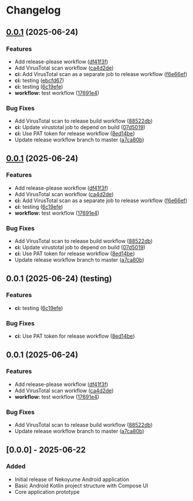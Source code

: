 # Changelog

## [0.0.1](https://github.com/bl4ckswordsman/Nekoyume/compare/v0.0.1...v0.1.0) (2025-06-24)


### Features

* Add release-please workflow ([df41f3f](https://github.com/bl4ckswordsman/Nekoyume/commit/df41f3fb0af8b984bff4e3ab1f071aebdd40ffb8))
* Add VirusTotal scan workflow ([ca4d2de](https://github.com/bl4ckswordsman/Nekoyume/commit/ca4d2de0908f7abde18a765ff552e3c5ca2bcaaf))
* **ci:** Add VirusTotal scan as a separate job to release workflow ([f6e66ef](https://github.com/bl4ckswordsman/Nekoyume/commit/f6e66ef34d9c15bf61652e64f013ebd550b58338))
* **ci:** testing ([ebcfd67](https://github.com/bl4ckswordsman/Nekoyume/commit/ebcfd67a081d73b170cb066f852c0ab9b91f73a1))
* **ci:** testing ([6c19efe](https://github.com/bl4ckswordsman/Nekoyume/commit/6c19efe241034e897f6d3cb090d009299b33365b))
* **workflow:** test workflow ([17691e4](https://github.com/bl4ckswordsman/Nekoyume/commit/17691e4b8f34dedef1ee524875e173670699fbb0))


### Bug Fixes

* Add VirusTotal scan to release build workflow ([88522db](https://github.com/bl4ckswordsman/Nekoyume/commit/88522db1d1b39288e40191721c43862272ec366c))
* **ci:** Update virustotal job to depend on build ([07d5019](https://github.com/bl4ckswordsman/Nekoyume/commit/07d5019ed1abf8149a9adf0500784077b64e44f5))
* **ci:** Use PAT token for release workflow ([8ed14be](https://github.com/bl4ckswordsman/Nekoyume/commit/8ed14be7e4880db2cc4d3aa900091027e5c85c6f))
* Update release workflow branch to master ([a7ca80b](https://github.com/bl4ckswordsman/Nekoyume/commit/a7ca80ba22146119a0db63f2686842db9e9c7cac))

## [0.0.1](https://github.com/bl4ckswordsman/Nekoyume/compare/v0.0.1...v0.1.0) (2025-06-24)


### Features

* Add release-please workflow ([df41f3f](https://github.com/bl4ckswordsman/Nekoyume/commit/df41f3fb0af8b984bff4e3ab1f071aebdd40ffb8))
* Add VirusTotal scan workflow ([ca4d2de](https://github.com/bl4ckswordsman/Nekoyume/commit/ca4d2de0908f7abde18a765ff552e3c5ca2bcaaf))
* **ci:** Add VirusTotal scan as a separate job to release workflow ([f6e66ef](https://github.com/bl4ckswordsman/Nekoyume/commit/f6e66ef34d9c15bf61652e64f013ebd550b58338))
* **ci:** testing ([6c19efe](https://github.com/bl4ckswordsman/Nekoyume/commit/6c19efe241034e897f6d3cb090d009299b33365b))
* **workflow:** test workflow ([17691e4](https://github.com/bl4ckswordsman/Nekoyume/commit/17691e4b8f34dedef1ee524875e173670699fbb0))


### Bug Fixes

* Add VirusTotal scan to release build workflow ([88522db](https://github.com/bl4ckswordsman/Nekoyume/commit/88522db1d1b39288e40191721c43862272ec366c))
* **ci:** Update virustotal job to depend on build ([07d5019](https://github.com/bl4ckswordsman/Nekoyume/commit/07d5019ed1abf8149a9adf0500784077b64e44f5))
* **ci:** Use PAT token for release workflow ([8ed14be](https://github.com/bl4ckswordsman/Nekoyume/commit/8ed14be7e4880db2cc4d3aa900091027e5c85c6f))
* Update release workflow branch to master ([a7ca80b](https://github.com/bl4ckswordsman/Nekoyume/commit/a7ca80ba22146119a0db63f2686842db9e9c7cac))

## 0.0.1 (2025-06-24) (testing)


### Features

* **ci:** testing ([6c19efe](https://github.com/bl4ckswordsman/Nekoyume/commit/6c19efe241034e897f6d3cb090d009299b33365b))


### Bug Fixes

* **ci:** Use PAT token for release workflow ([8ed14be](https://github.com/bl4ckswordsman/Nekoyume/commit/8ed14be7e4880db2cc4d3aa900091027e5c85c6f))

## 0.0.1 (2025-06-24)


### Features

* Add release-please workflow ([df41f3f](https://github.com/bl4ckswordsman/Nekoyume/commit/df41f3fb0af8b984bff4e3ab1f071aebdd40ffb8))
* Add VirusTotal scan workflow ([ca4d2de](https://github.com/bl4ckswordsman/Nekoyume/commit/ca4d2de0908f7abde18a765ff552e3c5ca2bcaaf))
* **workflow:** test workflow ([17691e4](https://github.com/bl4ckswordsman/Nekoyume/commit/17691e4b8f34dedef1ee524875e173670699fbb0))


### Bug Fixes

* Add VirusTotal scan to release build workflow ([88522db](https://github.com/bl4ckswordsman/Nekoyume/commit/88522db1d1b39288e40191721c43862272ec366c))
* Update release workflow branch to master ([a7ca80b](https://github.com/bl4ckswordsman/Nekoyume/commit/a7ca80ba22146119a0db63f2686842db9e9c7cac))

## [0.0.0] - 2025-06-22

### Added
- Initial release of Nekoyume Android application
- Basic Android Kotlin project structure with Compose UI
- Core application prototype
